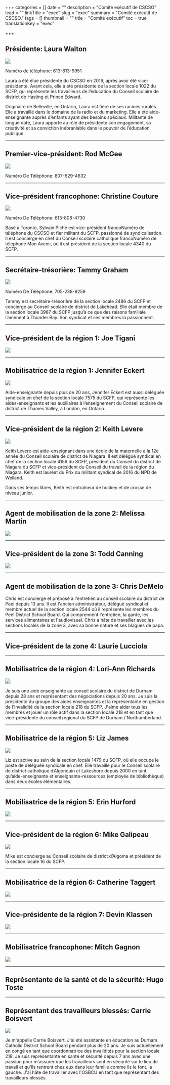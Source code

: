 +++
categories = []
date = ""
description = "Comité exécutif de CSCSO"
lead = ""
linkTitle = "exec"
slug = "exec"
summary = "Comité exécutif de CSCSO."
tags = []
thumbnail = ""
title = "Comité exécutif"
toc = true
translationKey = "exec"

+++
## Présidente: Laura Walton

![](/img/1-3.png)

Numéro de téléphone: 613-813-9951

Laura a été élue présidente du CSCSO en 2019, après avoir été vice-présidente. Avant cela, elle a été présidente de la section locale 1022 du SCFP, qui représente les travailleurs de l’éducation du Conseil scolaire de district de Hasting et Prince Edward.

Originaire de Belleville, en Ontario, Laura est fière de ses racines rurales. Elle a travaillé dans le domaine de la radio et du marketing. Elle a été aide-enseignante auprès d’enfants ayant des besoins spéciaux. Militante de longue date, Laura apporte au rôle de présidente son engagement, sa créativité et sa conviction inébranlable dans le pouvoir de l’éducation publique.

***

## Premier-vice-président: Rod McGee

![](/img/2-4.png)

Numéro De Téléphone: 807-629-4632

***

## Vice-président francophone: Christine Couture

![](/img/Couture.jpg)

Numéro De Téléphone: 613-808-4730

Basé à Toronto, Sylvain Piché est vice-président francoNuméro de téléphone du CSCSO et fier militant du SCFP, passionné de syndicalisation. Il est concierge en chef du Conseil scolaire catholique francoNuméro de téléphone Mon Avenir, où il est président de la section locale 4340 du SCFP.

***

## Secrétaire-trésorière: Tammy Graham

![](/img/12.png)

Numéro De Téléphone: 705-238-9259

Tammy est secrétaire-trésorière de la section locale 2486 du SCFP et concierge au Conseil scolaire de district de Lakehead. Elle était membre de la section locale 3987 du SCFP jusqu’à ce que des raisons familiale l’amènent à Thunder Bay. Son syndicat et ses membres la passionnent.

***

## Vice-président de la région 1: Joe Tigani

![](/img/3.png)

***

## Mobilisatrice de la région 1: Jennifer Eckert

![](/img/15.png)

Aide-enseignante depuis plus de 20 ans, Jennifer Eckert est aussi déléguée syndicale en chef de la section locale 7575 du SCFP, qui représente les aides-enseignants et les auxiliaires à l’enseignement du Conseil scolaire de district de Thames Valley, à London, en Ontario.

***

## Vice-président de la région 2: Keith Levere

![](/img/14.png)

Keith Levere est aide-enseignant dans une école de la maternelle à la 12e année du Conseil scolaire de district de Niagara. Il est délégué syndical en chef de la section locale 4156 du SCFP, président du Conseil du district de Niagara du SCFP et vice-président du Conseil du travail de la région du Niagara. Keith est lauréat du Prix du militant syndical de 2016 du NPD de Welland.

Dans ses temps libres, Keith est entraîneur de hockey et de crosse de niveau junior.

***

## Agent de mobilisation de la zone 2: Melissa Martin

![](/img/8.png)

***

## Vice-président de la zone 3: Todd Canning

![](/img/todd-300x300.png)

***

## Agent de mobilisation de la zone 3:  Chris DeMelo

Chris est concierge et préposé à l'entretien au conseil scolaire du district de Peel depuis 13 ans. Il est l'ancien administrateur, délégué syndical et membre actuel de la section locale 2544 où il représente les membres du Peel District School Board. Qui comprennent l'entretien, la garde, les services alimentaires et l'audiovisuel. Chris a hâte de travailler avec les sections locales de la zone 3, avec sa bonne nature et ses blagues de papa.

***

## Vice-président de la zone 4: Laurie Lucciola

***

## Mobilisatrice de la région 4: Lori-Ann Richards

![](/img/11.png)

Je suis une aide enseignante au conseil scolaire du district de Durham depuis 28 ans et représentant des négociations depuis 20 ans.
Je suis la présidente du groupe des aides enseignantes et la représentante en gestion de l'invalidité de la section locale 218 du SCFP.
J'aime aider tous les membres et jouer un rôle actif dans la section locale 218 et en tant que vice-présidente du conseil régional du SCFP de Durham / Northumberland.

***

## Mobilisatrice de la région 5: Liz James

![](/img/9.png)

Liz est active au sein de la section locale 1479 du SCFP, où elle occupe le poste de déléguée syndicale en chef. Elle travaille pour le Conseil scolaire de district catholique d’Algonquin et Lakeshore depuis 2000 en tant qu’aide-enseignante et enseignante-ressources (employée de bibliothèque) dans deux écoles élémentaires.

***

## Mobilisatrice de la région 5: Erin Hurford

![](/img/6.png)

***

## Vice-président de la région 6: Mike Galipeau

![](/img/5.png)

Mike est concierge au Conseil scolaire de district d’Algoma et président de la section locale 16 du SCFP.

***

## Mobilisatrice de la région 6: Catherine Taggert

![](/img/7.png)

***

## Vice-présidente de la région 7: Devin Klassen

![](/img/10.png)

***

## Mobilisatrice francophone: Mitch Gagnon

![](/img/4.png)

***

## Représentante de la santé et de la sécurité: Hugo Toste

***

## Représentant des travailleurs blessés: Carrie Boisvert

![](/img/13.png)

Je m'appelle Carrie Boisvert. J'ai été assistante en éducation au Durham Catholic District School Board pendant plus de 20 ans. Je suis actuellement en congé en tant que coordonnatrice des invalidités pour la section locale 218. Je suis représentante en santé et sécurité depuis 7 ans avec une passion pour m'assurer que les travailleurs sont en sécurité sur le lieu de travail et qu'ils rentrent chez eux dans leur famille comme ils le font. la gauche. J'ai hâte de travailler avec l'OSBCU en tant que représentant des travailleurs blessés.